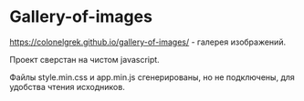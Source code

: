 # Gallery-of-images

https://colonelgrek.github.io/gallery-of-images/ - галерея изображений.

Проект сверстан на чистом javascript.

Файлы style.min.css и app.min.js сгенерированы, но не подключены, для удобства чтения исходников.

